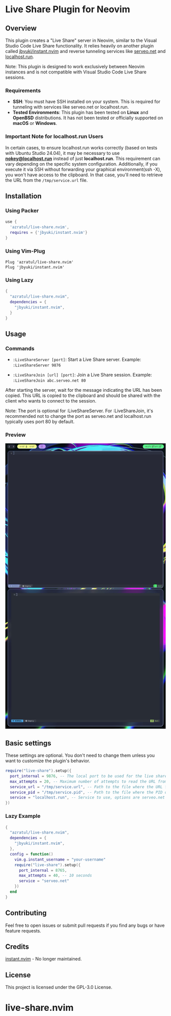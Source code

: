 # Live Share Plugin for Neovim

## Overview

This plugin creates a "Live Share" server in Neovim, similar to the Visual Studio Code Live Share functionality. It relies heavily on another plugin called [jbyuki/instant.nvim](https://github.com/jbyuki/instant.nvim) and reverse tunneling services like [serveo.net](https://serveo.net/) and [localhost.run](https://localhost.run/).

Note: This plugin is designed to work exclusively between Neovim instances and is not compatible with Visual Studio Code Live Share sessions.

### Requirements

- **SSH**: You must have SSH installed on your system. This is required for tunneling with services like serveo.net or localhost.run.
- **Tested Environments**: This plugin has been tested on **Linux** and **OpenBSD** distributions. It has not been tested or officially supported on **macOS** or **Windows**.

### Important Note for localhost.run Users

In certain cases, to ensure localhost.run works correctly (based on tests with Ubuntu Studio 24.04), it may be necessary to use **nokey@localhost.run** instead of just **localhost.run**. This requirement can vary depending on the specific system configuration. Additionally, if you execute it via SSH without forwarding your graphical environment(ssh -X), you won't have access to the clipboard. In that case, you'll need to retrieve the URL from the `/tmp/service.url` file.

## Installation

### Using Packer

```lua
use {
  'azratul/live-share.nvim',
  requires = {'jbyuki/instant.nvim'}
}
```

### Using Vim-Plug

```vim
Plug 'azratul/live-share.nvim'
Plug 'jbyuki/instant.nvim'
```

### Using Lazy

```lua
{
  "azratul/live-share.nvim",
  dependencies = {
    "jbyuki/instant.nvim",
  }
}
```

## Usage

### Commands

- `:LiveShareServer [port]`: Start a Live Share server.
    Example: `:LiveShareServer 9876`

- `:LiveShareJoin [url] [port]`: Join a Live Share session.
    Example: `:LiveShareJoin abc.serveo.net 80`

After starting the server, wait for the message indicating the URL has been copied. This URL is copied to the clipboard and should be shared with the client who wants to connect to the session.

Note: The port is optional for :LiveShareServer. For :LiveShareJoin, it's recommended not to change the port as serveo.net and localhost.run typically uses port 80 by default.

### Preview

![Live Share Preview](https://raw.githubusercontent.com/azratul/azratul/86d27acdbe36f0d4402a21e13b79fafbaec1ffc9/live-share.gif)

## Basic settings

These settings are optional. You don't need to change them unless you want to customize the plugin's behavior.


```lua
require("live-share").setup({
  port_internal = 9876, -- The local port to be used for the live share connection
  max_attempts = 20, -- Maximum number of attempts to read the URL from service(serveo.net or localhost.run), every 250 ms
  service_url = "/tmp/service.url", -- Path to the file where the URL from serveo.net will be stored
  service_pid = "/tmp/service.pid", -- Path to the file where the PID of the SSH process will be stored
  service = "localhost.run", -- Service to use, options are serveo.net or localhost.run
})
```

### Lazy Example

```lua
{
  "azratul/live-share.nvim",
  dependencies = {
    "jbyuki/instant.nvim",
  },
  config = function()
    vim.g.instant_username = "your-username"
    require("live-share").setup({
      port_internal = 8765,
      max_attempts = 40, -- 10 seconds
      service = "serveo.net"
    })
  end
}
```

## Contributing

Feel free to open issues or submit pull requests if you find any bugs or have feature requests.


## Credits

[instant.nvim](https://github.com/jbyuki/instant.nvim) - No longer maintained.


## License

This project is licensed under the GPL-3.0 License.
# live-share.nvim
